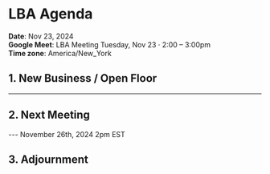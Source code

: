 # LBA Agenda

**Date**: Nov 23, 2024  
**Google Meet**: LBA Meeting Tuesday, Nov 23 · 2:00 – 3:00pm  
**Time zone**: America/New_York

## 1. New Business / Open Floor    
---

## 2. Next Meeting

---  November 26th, 2024 2pm EST

## 3. Adjournment

